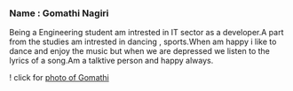 ### Name : Gomathi Nagiri
Being a Engineering student am intrested in IT sector as a developer.A part from the studies am intrested in dancing , sports.When am happy i like to dance and enjoy the music but when we are depressed we listen to the lyrics of a song.Am a talktive person and happy always.


! click for  [photo of Gomathi](GomathiPhoto.jpeg)

